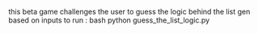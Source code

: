 this beta game challenges the user to guess the logic behind the list gen based on inputs 
to run :
bash
python guess_the_list_logic.py
